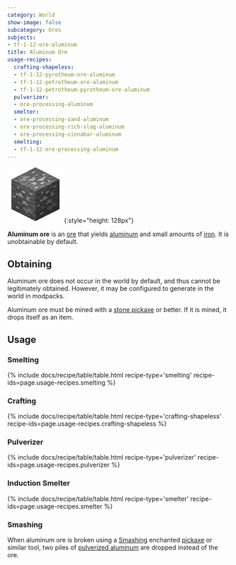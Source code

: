```yaml
---
category: World
show-image: false
subcategory: Ores
subjects:
- tf-1-12-ore-aluminum
title: Aluminum Ore
usage-recipes:
  crafting-shapeless:
  - tf-1-12-pyrotheum-ore-aluminum
  - tf-1-12-petrotheum-ore-aluminum
  - tf-1-12-petrotheum-pyrotheum-ore-aluminum
  pulverizer:
  - ore-processing-aluminum
  smelter:
  - ore-processing-sand-aluminum
  - ore-processing-rich-slag-aluminum
  - ore-processing-cinnabar-aluminum
  smelting:
  - tf-1-12-ore-processing-aluminum
---
```


![Aluminum ore](/assets/images/docs/1.12/thermal-foundation/ore-aluminum.png){:style="height: 128px"}


**Aluminum ore** is an [ore](https://minecraft.gamepedia.com/Ore) that yields
[aluminum](../aluminum-ingot/) and small amounts of
[iron](https://minecraft.gamepedia.com/Iron_Ingot). It is unobtainable by
default.


Obtaining
---------

Aluminum ore does not occur in the world by default, and thus cannot be
legitimately obtained. However, it may be configured to generate in the world in
modpacks.

Aluminum ore must be mined with a [stone
pickaxe](https://minecraft.gamepedia.com/Pickaxe) or better. If it is mined, it
drops itself as an item.


Usage
-----

### Smelting
{% include docs/recipe/table/table.html recipe-type='smelting' recipe-ids=page.usage-recipes.smelting %}

### Crafting
{% include docs/recipe/table/table.html recipe-type='crafting-shapeless' recipe-ids=page.usage-recipes.crafting-shapeless %}

### Pulverizer
{% include docs/recipe/table/table.html recipe-type='pulverizer' recipe-ids=page.usage-recipes.pulverizer %}

### Induction Smelter
{% include docs/recipe/table/table.html recipe-type='smelter' recipe-ids=page.usage-recipes.smelter %}

### Smashing
When aluminum ore is broken using a [Smashing](../../cofh-core/smashing/)
enchanted [pickaxe](https://minecraft.gamepedia.com/Pickaxe) or similar tool,
two piles of [pulverized
aluminum](../pulverized-aluminum/) are dropped instead of
the ore.

